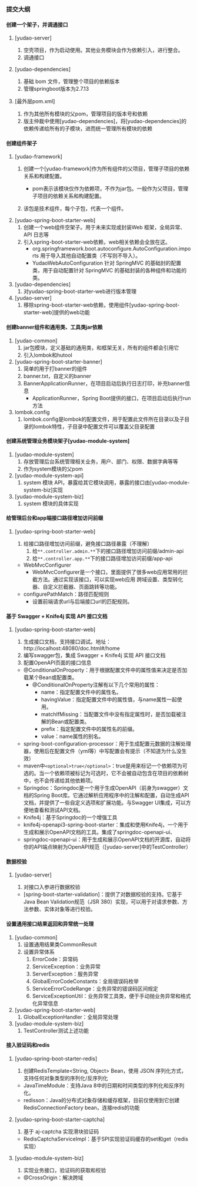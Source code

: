### 提交大纲
#### 创建一个架子，并调通接口
1. [yudao-server]

   1. 空壳项目，作为启动使用。其他业务模块会作为依赖引入，进行整合。
   2. 调通接口

2. [yudao-dependencies]

    1. 基础 bom 文件，管理整个项目的依赖版本
    2. 管理springboot版本为2.7.13

3. [最外层pom.xml]
	1. 作为其他所有模块的父pom，管理项目的版本号和依赖
	2. 版主仲裁中使用[yudao-dependencies]，将[yudao-dependencies]的依赖传递给所有的子模块，进而统一管理所有模块的依赖

#### 创建组件架子
1. [yudao-framework]
	1. 创建一个[yudao-framework]作为所有组件的父项目，管理子项目的依赖关系和构建配置。
		- <packaging>pom</packaging>表示该模块仅作为依赖项，不作为jar包。一般作为父项目，管理子项目的依赖关系和构建配置。

	2. 该包是技术组件，每个子包，代表一个组件。
2. [yudao-spring-boot-starter-web]
	1. 创建一个web组件空架子。用于未来实现或封装Web 框架，全局异常、API 日志等
	2. 引入spring-boot-starter-web依赖，web相关依赖会全放在这。
		- org.springframework.boot.autoconfigure.AutoConfiguration.imports 用于导入其他自动配置类（不写则不导入）。
		- YudaoWebAutoConfiguration 针对 SpringMVC 的基础封的配置类，用于自动配置针对 SpringMVC 的基础封装的各种组件和功能的类。
3. [yudao-dependencies]
	1. 对yudao-spring-boot-starter-web进行版本管理
4. [yudao-server]
	1. 移除spring-boot-starter-web依赖，使用组件[yudao-spring-boot-starter-web]提供的web功能

#### 创建banner组件和通用类、工具类jar依赖
1. [yudao-common]
   1. jar包模块，定义基础的通用类，和框架无关，所有的组件都会引用它
   2. 引入lombok和hutool 
2. [yudao-spring-boot-starter-banner]
   1. 简单的用于打banner的组件
   2. banner.txt，自定义的banner
   3. BannerApplicationRunner，在项目启动后执行日志打印，补充banner信息
   		- ApplicationRunner，Spring Boot提供的接口，在项目启动后执行run方法
3. lombok.config
   1. lombok.config是lombok的配置文件，用于配置此文件所在目录以及子目录的lombok特性，子目录中配置文件可以覆盖父目录配置



#### 创建系统管理业务模块架子[yudao-module-system]

1. [yudao-module-system]
   1. 存放管理后台系统管理相关业务，用户、部门、权限、数据字典等等
   2. 作为system模块的父pom
2. [yudao-module-system-api]
   1. system 模块 API，暴露给其它模块调用，暴露的接口由[yudao-module-system-biz]实现
3. [yudao-module-system-biz]
   1. system 模块的具体实现



#### 给管理后台和app端接口路径增加访问前缀

1. [yudao-spring-boot-starter-web]

   1. 给接口路径增加访问前缀，避免接口路径暴露（不理解）
      1. 给`**.controller.admin.**`下的接口路径增加访问前缀/admin-api
      2. 给`**.controller.app.**`下的接口路径增加访问前缀/app-api

   - WebMvcConfigurer
     - WebMvcConfigurer是一个接口，里面提供了很多web应用常用的拦截方法。通过实现该接口，可以实现web应用 跨域设置、类型转化器、自定义拦截器、页面跳转等功能。
   - configurePathMatch：路径匹配规则
     - 设置前端请求url与后端接口url的匹配规则。



#### 基于 Swagger + Knife4j 实现 API 接口文档

1. [yudao-spring-boot-starter-web]

   1. 生成接口文档，支持接口调试。地址：http://localhost:48080/doc.html#/home
   2. 编写swagger包，集成 Swagger + Knife4j 实现 API 接口文档
   3. 配置OpenAPI页面的接口信息

   - @ConditionalOnProperty：用于根据配置文件中的属性值来决定是否加载某个Bean或配置类。
     - @ConditionalOnProperty注解有以下几个常用的属性：
       - name：指定配置文件中的属性名。
       - havingValue：指定配置文件中的属性值，与name属性一起使用。
       - matchIfMissing：当配置文件中没有指定属性时，是否加载被注解的Bean或配置类。
       - prefix：指定配置文件中的属性名的前缀。
       - value：name属性的别名。
   - spring-boot-configuration-processor：用于生成配置元数据的注解处理器，使用后在配置文件（yml等）中写配置会有提示（不知道为什么没生效）
   - maven中`<optional>true</optional>`：true是用来标记一个依赖项为可选的。当一个依赖项被标记为可选时，它不会被自动包含在项目的依赖树中，也不会传递给其他依赖项。
   - Springdoc：Springdoc是一个用于生成OpenAPI（前身为swagger）文档的Spring Boot库。它通过解析应用程序中的注解和配置，自动生成API文档，并提供了一些自定义选项和扩展功能。与Swagger UI集成，可以方便地查看和测试API文档。
   - Knife4j：基于Springdoc的一个增强工具
   - knife4j-openapi3-spring-boot-starter：集成和使用Knife4j，一个用于生成和展示OpenAPI文档的工具。集成了springdoc-openapi-ui、
   - springdoc-openapi-ui：用于生成和展示OpenAPI文档的开源库，自动将你的API端点映射为OpenAPI规范（[yudao-server]中的TestController）



#### 数据校验

1. [yudao-server]

   1. 对接口入参进行数据校验

   - [spring-boot-starter-validation]：提供了对数据校验的支持。它基于Java Bean Validation规范（JSR 380）实现，可以用于对请求参数、方法参数、实体对象等进行校验。



#### 设置通用接口结果返回和异常统一处理

1. [yudao-common]
   1. 设置通用结果类CommonResult
   2. 设置异常体系
      1. ErrorCode：异常码
      2. ServiceException：业务异常
      3. ServerException：服务异常
      4. GlobalErrorCodeConstants：全局错误码枚举
      5. ServiceErrorCodeRange：业务异常的错误码区间规定
      6. ServiceExceptionUtil：业务异常工具类，便于手动抛业务异常和格式化异常信息
2. [yudao-spring-boot-starter-web]
   1. GlobalExceptionHandler：全局异常处理
3. [yudao-module-system-biz]
   1. TestController测试上述功能

#### 接入验证码和redis

1. [yudao-spring-boot-starter-redis]

   1. 创建RedisTemplate<String, Object> Bean，使用 JSON 序列化方式，支持任何对象类型的序列化/反序列化

   - JavaTimeModule：支持Java 8中的日期和时间类型的序列化和反序列化。
   - redisson：Java的分布式对象存储和缓存框架，目前仅使用到它创建RedisConnectionFactory bean，连接redis的功能

2. [yudao-spring-boot-starter-captcha]

   1. 基于 aj-captcha 实现滑块验证码

   - RedisCaptchaServiceImpl：基于SPI实现验证码缓存的set和get（redis实现）

3. [yudao-module-system-biz]

   1. 实现业务接口，验证码的获取和校验

   - @CrossOrigin：解决跨域



